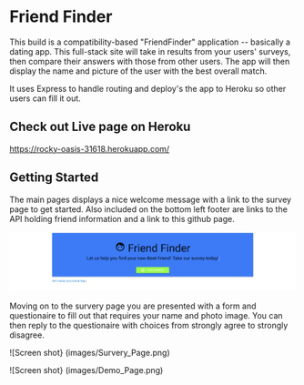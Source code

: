 # Friend Finder

This build is a compatibility-based "FriendFinder" application -- basically a dating app. This full-stack site will take in results from your users' surveys, then compare their answers with those from other users. The app will then display the name and picture of the user with the best overall match. 

It uses Express to handle routing and deploy's the app to Heroku so other users can fill it out.

## Check out Live page on Heroku
https://rocky-oasis-31618.herokuapp.com/

## Getting Started
The main pages displays a nice welcome message with a link to the survey page to get started. Also included on the bottom left footer are links to the API holding friend information and a link to this github page.

![Screen shot](images/Home_Page.png)

Moving on to the survery page you are presented with a form and questionaire to fill out that requires your name and photo image. You can then reply to the questionaire with choices from strongly agree to strongly disagree.

![Screen shot} (images/Survery_Page.png)

![Screen shot} (images/Demo_Page.png)
